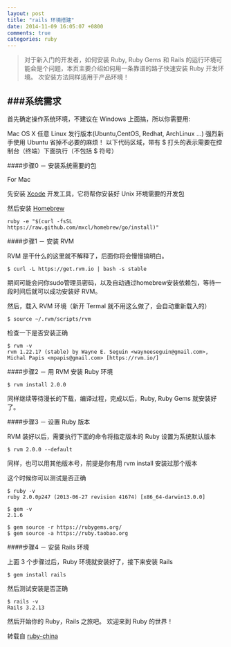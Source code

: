 ```yaml
---
layout: post
title: "rails 环境搭建"
date: 2014-11-09 16:05:07 +0800
comments: true
categories: ruby
---
```



>对于新入门的开发者，如何安装 Ruby, Ruby Gems 和 Rails 的运行环境可能会是个问题，本页主要介绍如何用一条靠谱的路子快速安装 Ruby 开发环境。
次安装方法同样适用于产品环境！

###系统需求
---

首先确定操作系统环境，不建议在 Windows 上面搞，所以你需要用:

Mac OS X
任意 Linux 发行版本(Ubuntu,CentOS, Redhat, ArchLinux ...)
强烈新手使用 Ubuntu 省掉不必要的麻烦！
以下代码区域，带有 \$ 打头的表示需要在控制台（终端）下面执行（不包括 \$  符号）


<!--more-->


####步骤0 － 安装系统需要的包

For Mac 

 先安装 [Xcode](http://developer.apple.com/xcode/) 开发工具，它将帮你安装好 Unix 环境需要的开发包
 
 然后安装 [Homebrew](http://brew.sh)
 
	ruby -e "$(curl -fsSL https://raw.github.com/mxcl/homebrew/go/install)"

####步骤1 － 安装 RVM

RVM 是干什么的这里就不解释了，后面你将会慢慢搞明白。

	$ curl -L https://get.rvm.io | bash -s stable
期间可能会问你sudo管理员密码，以及自动通过homebrew安装依赖包，等待一段时间后就可以成功安装好 RVM。

然后，载入 RVM 环境（新开 Termal 就不用这么做了，会自动重新载入的）

	$ source ~/.rvm/scripts/rvm
检查一下是否安装正确

	$ rvm -v
	rvm 1.22.17 (stable) by Wayne E. Seguin <wayneeseguin@gmail.com>, Michal Papis <mpapis@gmail.com> [https://rvm.io/]
	
####步骤2 － 用 RVM 安装 Ruby 环境

	$ rvm install 2.0.0
同样继续等待漫长的下载，编译过程，完成以后，Ruby, Ruby Gems 就安装好了。


####步骤3 － 设置 Ruby 版本

RVM 装好以后，需要执行下面的命令将指定版本的 Ruby 设置为系统默认版本

	$ rvm 2.0.0 --default
同样，也可以用其他版本号，前提是你有用 rvm install 安装过那个版本

这个时候你可以测试是否正确

	$ ruby -v
	ruby 2.0.0p247 (2013-06-27 revision 41674) [x86_64-darwin13.0.0]

	$ gem -v
	2.1.6
	
	$ gem source -r https://rubygems.org/
	$ gem source -a https://ruby.taobao.org
	
####步骤4 － 安装 Rails 环境

上面 3 个步骤过后，Ruby 环境就安装好了，接下来安装 Rails

	$ gem install rails
然后测试安装是否正确

	$ rails -v
	Rails 3.2.13
然后开始你的 Ruby，Rails 之旅吧。
欢迎来到 Ruby 的世界！

转载自  [ruby-china](https://ruby-china.org/wiki/install_ruby_guide)
